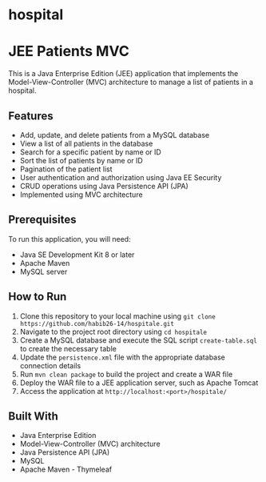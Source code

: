 # hospital
# JEE Patients MVC

This is a Java Enterprise Edition (JEE) application that implements the Model-View-Controller (MVC) architecture to manage a list of patients in a hospital.

## Features

- Add, update, and delete patients from a MySQL database
- View a list of all patients in the database
- Search for a specific patient by name or ID
- Sort the list of patients by name or ID
- Pagination of the patient list
- User authentication and authorization using Java EE Security
- CRUD operations using Java Persistence API (JPA)
- Implemented using MVC architecture

## Prerequisites

To run this application, you will need:

- Java SE Development Kit 8 or later
- Apache Maven
- MySQL server

## How to Run

1. Clone this repository to your local machine using `git clone https://github.com/habib26-14/hospitale.git`
2. Navigate to the project root directory using `cd hospitale`
3. Create a MySQL database and execute the SQL script `create-table.sql` to create the necessary table
4. Update the `persistence.xml` file with the appropriate database connection details
5. Run `mvn clean package` to build the project and create a WAR file
6. Deploy the WAR file to a JEE application server, such as Apache Tomcat
7. Access the application at `http://localhost:<port>/hospitale/`

## Built With

- Java Enterprise Edition
- Model-View-Controller (MVC) architecture
- Java Persistence API (JPA)
- MySQL
- Apache Maven
- Thymeleaf